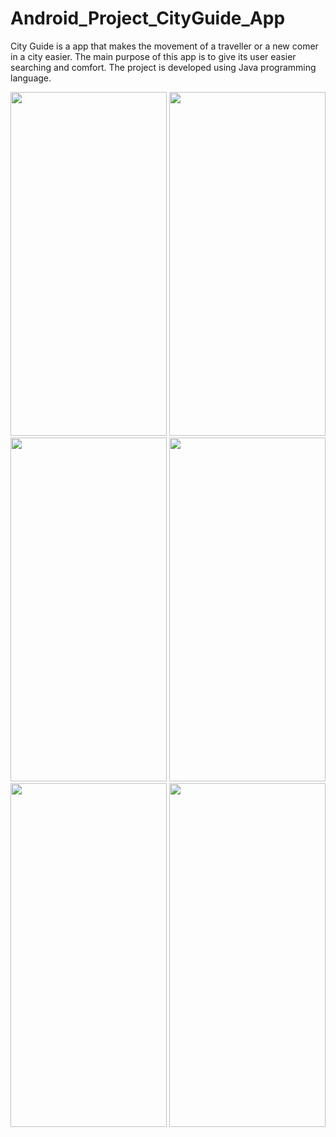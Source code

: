 # Android_Project_CityGuide_App
<span style="font-size=3px;">City Guide is a app that makes the movement of a traveller or a new comer in a city easier. The main purpose of this app is to give its user easier searching and comfort. The project is developed using Java programming language.
 </span>

<img src="https://github.com/user-attachments/assets/a9b912f9-8bf1-425a-a77e-9a9498c7f11e" 
     style="width: 250px; height: 550px;"> <img src="https://github.com/user-attachments/assets/7e9d469f-4818-4bdf-9c25-7139cefbbbb0" 
     style="width: 250px; height: 550px;">  <img src="https://github.com/user-attachments/assets/86a67550-67f0-477d-b49f-ed06caf9a567" 
     style="width: 250px; height: 550px;">  <img src="https://github.com/user-attachments/assets/afa5753a-648d-4124-bb81-b2135c1301f4" 
     style="width: 250px; height: 550px;">  <img src="https://github.com/user-attachments/assets/54f57894-6b2e-4f64-97bb-e35f14219eca" 
     style="width: 250px; height: 550px;">  <img src="https://github.com/user-attachments/assets/63cbe1ea-435c-4398-98f8-bb3d5a3cc120" 
     style="width: 250px; height: 550px;"> 
  






